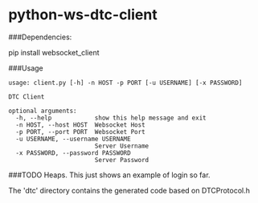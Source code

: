 # python-ws-dtc-client

###Dependencies:

pip install websocket_client


###Usage
```
usage: client.py [-h] -n HOST -p PORT [-u USERNAME] [-x PASSWORD]

DTC Client

optional arguments:
  -h, --help            show this help message and exit
  -n HOST, --host HOST  Websocket Host
  -p PORT, --port PORT  Websocket Port
  -u USERNAME, --username USERNAME
                        Server Username
  -x PASSWORD, --password PASSWORD
                        Server Password
```


###TODO
Heaps. This just shows an example of login so far.

The 'dtc' directory contains the generated code based on DTCProtocol.h